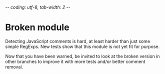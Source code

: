 -*- coding: utf-8, tab-width: 2 -*-

Broken module
=============

Detecting JavaScript comments is hard, at least harder than
just some simple RegExps. New tests show that this module
is not yet fit for purpose.

Now that you have been warned, be invited to look at the broken
version in other branches to improve it with more tests and/or
better comment removal.
